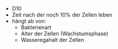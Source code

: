 - D10
- Zeit nach der noch 10% der Zellen leben 
- hängt ab von:
	- Bakterienart 
	- Alter der Zellen (Wachstumsphase)
	- Wasseregahalt der Zellen 